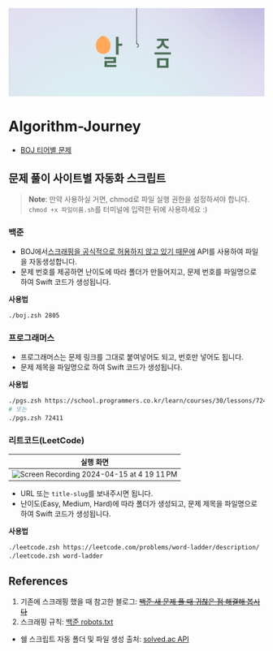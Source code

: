 ![algorithm](algorithm.png)

# Algorithm-Journey

- [BOJ 티어별 문제](boj/README.md)

## 문제 풀이 사이트별 자동화 스크립트

> **Note**: 만약 사용하실 거면, chmod로 파일 실행 권한을 설정하셔야 합니다. `chmod +x 파일이름.sh`를 터미널에 입력한 뒤에 사용하세요 :)

### 백준

- BOJ에서[스크래핑을 공식적으로 허용하지 않고 있기 때문에](https://help.acmicpc.net/rule) API를 사용하여 파일을 자동생성합니다.
- 문제 번호를 제공하면 난이도에 따라 폴더가 만들어지고, 문제 번호를 파일명으로 하여 Swift 코드가 생성됩니다.

**사용법**

```bash
./boj.zsh 2805
```

### 프로그래머스

- 프로그래머스는 문제 링크를 그대로 붙여넣어도 되고, 번호만 넣어도 됩니다.
- 문제 제목을 파일명으로 하여 Swift 코드가 생성됩니다.

**사용법**

```bash
./pgs.zsh https://school.programmers.co.kr/learn/courses/30/lessons/72411
# 또는
./pgs.zsh 72411
```

### 리트코드(LeetCode)

|                                                                     실행 화면                                                                     |
| :-----------------------------------------------------------------------------------------------------------------------------------------------: |
| ![Screen Recording 2024-04-15 at 4 19 11 PM](https://github.com/WhiteHyun/Algorithm-Journey/assets/57972338/92e6a360-d83c-4c61-bfa1-7267f0a53693) |

- URL 또는 `title-slug`를 보내주시면 됩니다.
- 난이도(Easy, Medium, Hard)에 따라 폴더가 생성되고, 문제 제목을 파일명으로 하여 Swift 코드가 생성됩니다.

**사용법**

```bash
./leetcode.zsh https://leetcode.com/problems/word-ladder/description/
./leetcode.zsh word-ladder
```

## References

1. 기존에 스크래핑 했을 때 참고한 블로그: ~~[백준 새 문제 풀 때 귀찮은 점 해결해 봅시다](https://blog.potados.com/dev/create-new-boj-solution/)~~
2. 스크래핑 규칙: [백준 robots.txt](https://www.acmicpc.net/robots.txt)

- 쉘 스크립트 자동 폴더 및 파일 생성 출처: [solved.ac API](https://solvedac.github.io/unofficial-documentation/#/operations/searchProblem)
